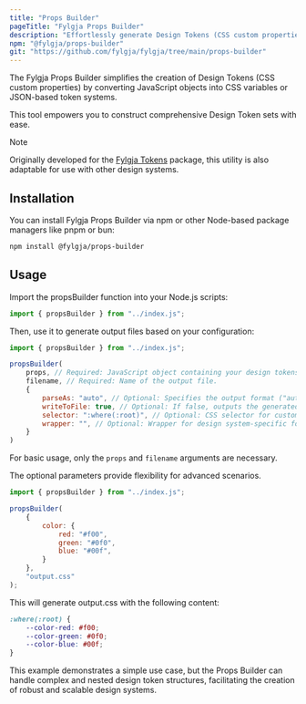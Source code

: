 ```yaml
---
title: "Props Builder"
pageTitle: "Fylgja Props Builder"
description: "Effortlessly generate Design Tokens (CSS custom properties) from JavaScript objects."
npm: "@fylgja/props-builder"
git: "https://github.com/fylgja/fylgja/tree/main/props-builder"
---
```


The Fylgja Props Builder simplifies the creation of Design Tokens (CSS custom properties)
by converting JavaScript objects into CSS variables or JSON-based token systems.

This tool empowers you to construct comprehensive Design Token sets with ease.

> [!Note]
> Originally developed for the [Fylgja Tokens](https://fylgja.dev/library/tokens) package,
> this utility is also adaptable for use with other design systems.

## Installation

You can install Fylgja Props Builder via npm or other Node-based package managers like pnpm or bun:

```sh
npm install @fylgja/props-builder
```

## Usage

Import the propsBuilder function into your Node.js scripts:

```js
import { propsBuilder } from "../index.js";
```

Then, use it to generate output files based on your configuration:

```js
import { propsBuilder } from "../index.js";

propsBuilder(
	props, // Required: JavaScript object containing your design tokens.
    filename, // Required: Name of the output file.
    {
        parseAs: "auto", // Optional: Specifies the output format ("auto", "css", "json"). Defaults to "auto" (determined by file extension).
        writeToFile: true, // Optional: If false, outputs the generated content to the console. Defaults to true.
        selector: ":where(:root)", // Optional: CSS selector for custom property declarations (CSS output only).
        wrapper: "", // Optional: Wrapper for design system-specific formatting (e.g., Figma).
    }
)
```

For basic usage, only the `props` and `filename` arguments are necessary.

The optional parameters provide flexibility for advanced scenarios.

```js
import { propsBuilder } from "../index.js";

propsBuilder(
	{
		color: {
			red: "#f00",
			green: "#0f0",
			blue: "#00f",
		}
	},
	"output.css"
);
```

This will generate output.css with the following content:

```css
:where(:root) {
	--color-red: #f00;
	--color-green: #0f0;
	--color-blue: #00f;
}
```

This example demonstrates a simple use case,
but the Props Builder can handle complex and nested design token structures,
facilitating the creation of robust and scalable design systems.
